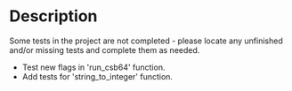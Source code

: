 # Description
Some tests in the project are not completed - please locate any unfinished and/or missing tests and complete them as needed.

- Test new flags in 'run_csb64' function.
- Add tests for 'string_to_integer' function.